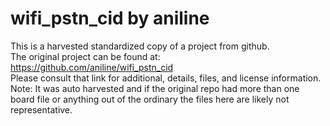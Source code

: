 
# wifi_pstn_cid by aniline  
This is a harvested standardized copy of a project from github.  
The original project can be found at:  
https://github.com/aniline/wifi_pstn_cid  
Please consult that link for additional, details, files, and license information.  
Note: It was auto harvested and if the original repo had more than one board file or anything out of the ordinary the files here are likely not representative.  
    